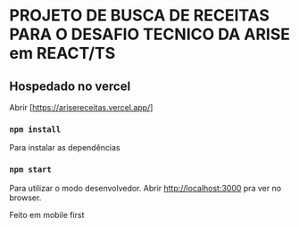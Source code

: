 # PROJETO DE BUSCA DE RECEITAS PARA O DESAFIO TECNICO DA ARISE em REACT/TS

## Hospedado no vercel
Abrir [https://arisereceitas.vercel.app/]

### `npm install`

Para instalar as dependências

### `npm start`

Para utilizar o modo desenvolvedor.
Abrir [http://localhost:3000](http://localhost:3000) pra ver no browser.

Feito em mobile first